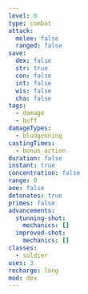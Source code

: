 ```yaml
---
level: 0
type: combat
attack:
  melee: false
  ranged: false
save:
  dex: false
  str: true
  con: false
  int: false
  wis: false
  cha: false
tags:
  - damage
  - buff
damageTypes:
  - bludgeoning
castingTimes:
  - bonus_action
duration: false
instant: true
concentration: false
range: 0
aoe: false
detonates: true
primes: false
advancements:
  stunning-shot:
    mechanics: []
  improved-shot:
    mechanics: []
classes:
  - soldier
uses: 3
recharge: long
mod: dex
---
```

